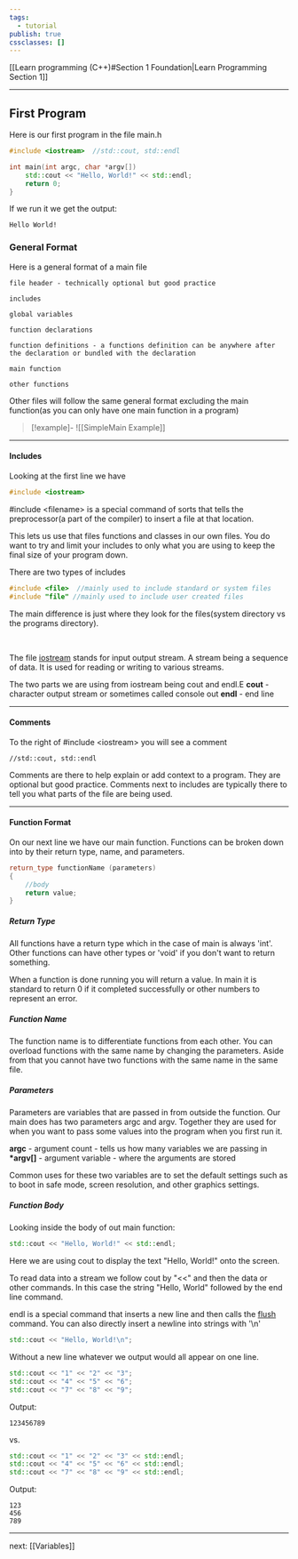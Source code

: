 ```yaml
---
tags:
  - tutorial
publish: true
cssclasses: []
---
```


<div id='stars2'></div>
<div id='stars3'></div>
<div id='stars4'></div>

[[Learn programming (C++)#Section 1 Foundation|Learn Programming Section 1]]  

---
## First Program
Here is our first program in the file main.h
``` cpp 
#include <iostream>  //std::cout, std::endl

int main(int argc, char *argv[])
	std::cout << "Hello, World!" << std::endl;
	return 0;
}
```

If we run it we get the output:
``` 
Hello World!
```

### General Format

Here is a general format of a main file

```
file header - technically optional but good practice

includes

global variables

function declarations

function definitions - a functions definition can be anywhere after the declaration or bundled with the declaration

main function

other functions
```

Other files will follow the same general format excluding the main function(as you can only have one main function in a program)

> [!example]- 
>![[SimpleMain Example]]

---
#### Includes
Looking at the first line we have
```c++
#include <iostream> 
```

\#include \<filename\> is a special command of sorts that tells the preprocessor(a part of the compiler) to insert a file at that location. 

This lets us use that files functions and classes in our own files. You do want to try and limit your includes to only what you are using to keep the final size of your program down.

There are two types of includes
```c++
#include <file>  //mainly used to include standard or system files
#include "file" //mainly used to include user created files
```

The main difference is just where they look for the files(system directory vs the programs directory).

<br>

The file [iostream](https://en.cppreference.com/w/cpp/header/iostream)  stands for input output stream. A stream being a sequence of data. It is used for reading or writing to various streams. 

The two parts we are using from iostream being cout and endl.E
**cout** - character output stream or sometimes called console out
**endl** - end line

---
#### Comments

To the right of \#include \<iostream\>  you will see a comment
```
//std::cout, std::endl   
```
Comments are there to help explain or add context to a program. They are optional but good practice. Comments next to includes are typically there to tell you what parts of the file are being used. 

---
#### Function Format
On our next line we have our main function.
Functions can be broken down into by their return type, name, and parameters.
```cpp
return_type functionName (parameters)
{
	//body
	return value;
}
```


##### Return Type
All functions have a return type which in the case of main is always 'int'. Other functions can have other types or 'void' if you don't want to return something.

When a function is done running you will return a value.  In main it is standard to return 0 if it completed successfully or other numbers to represent an error.

##### Function Name
The function name is to differentiate functions from each other. You can overload functions with the same name by changing the parameters. Aside from that you cannot have two functions with the same name in the same file.

##### Parameters
Parameters are variables that are passed in from outside the function.
Our main does has two parameters argc and argv. Together they are used for when you want to pass some values into the program when you first run it.

**argc** - argument count -  tells us how many variables we are passing in
**\*argv\[]** - argument variable - where the arguments are stored 

Common uses for these two variables are to set the default settings such as to boot in safe mode, screen resolution, and other graphics settings.

##### Function Body
Looking inside the body of out main function:
```Cpp
std::cout << "Hello, World!" << std::endl;
```
Here we are using cout to display the text "Hello, World!" onto the screen.

To read data into a stream we follow cout by "<<" and then the data or other commands. In this case the string "Hello, World" followed by the end line command.

endl is a special command that inserts a new line and then calls the [flush](https://en.cppreference.com/w/cpp/io/manip/flush) command. 
You can also directly insert a newline into strings with '\\n'
```cpp
std::cout << "Hello, World!\n"; 
```

Without a new line whatever we output would all appear on one line.
```cpp
std::cout << "1" << "2" << "3";
std::cout << "4" << "5" << "6";
std::cout << "7" << "8" << "9";
```
Output:
```
123456789
```
vs.
```cpp
std::cout << "1" << "2" << "3" << std::endl;
std::cout << "4" << "5" << "6" << std::endl;
std::cout << "7" << "8" << "9" << std::endl;
```
Output:
``` 
123
456
789
```

---
next: [[Variables]] 